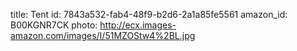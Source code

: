 title: Tent
id: 7843a532-fab4-48f9-b2d6-2a1a85fe5561
amazon_id: B00KGNR7CK
photo: http://ecx.images-amazon.com/images/I/51MZOStw4%2BL.jpg

